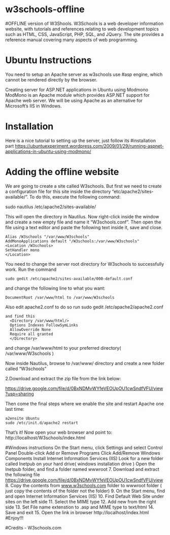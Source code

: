 # w3schools-offline

#OFFLINE version of W3Shools.
W3Schools is a web developer information website, with tutorials and references relating to web development topics such as
HTML, CSS, JavaScript, PHP, SQL, and JQuery. The site provides a reference manual covering many aspects of web programming.

# Ubuntu Instructions

 You need to setup an Apache server as w3schools use #asp engine, which cannot be rendered directly by the browser.

 Creating server for ASP.NET applications in Ubuntu using Modmono
  ModMono is an Apache module which provides ASP.NET support for Apache web server. We will be using Apache as an        alternative for Microsoft’s IIS in Windows.
  
  # Installation
  Here is a nice tutorial to setting up the server, just follow its #installation part          https://ubuntuexperiment.wordpress.com/2009/01/29/running-aspnet-applications-in-ubuntu-using-modmono/

  # Adding the offline website
  We are going to create a site called W3schools. But first we need to create a configuration file for this site inside    the directory “etc/apache2/sites-available/”. To do this, execute the following command:
  
  sudo nautilus /etc/apache2/sites-available/ 
  
  This will open the directory in Nautilus. Now right-click inside the window and create a new empty file and name it “W3schools.conf”. Then open the file using a text editor and paste the following text inside it, save and close.
  
    Alias /W3schools "/var/www/W3schools"
    AddMonoApplications default "/W3schools:/var/www/W3schools"
    <Location /W3schools>
    SetHandler mono
    </Location>
    
  You need to change the server root directory for W3schools to successfully work.
    Run the command 
    
    sudo gedit /etc/apache2/sites-available/000-default.conf
    
  and change the following line to what you want:

    DocumentRoot /var/www/html to /var/www/W3schools
  
  Also edit apache2.conf to do so run 
    sudo gedit /etc/apache2/apache2.conf
    
    and find this
      <Directory /var/www/html/>
      Options Indexes FollowSymLinks
      AllowOverride None
      Require all granted
      </Directory>
      
 and change /var/www/html to your preferred directory( /var/www/W3schools )


  Now inside Nautilus, browse to /var/www/ directory and create a new folder called “W3schools”
  
2.Download and extract the zip file from the link below:

https://drive.google.com/file/d/0BxNDMvWYfeVEOUpOU1cwSndfVFU/view?usp=sharing


Then come the final steps where we enable the site and restart Apache one last time:

    a2ensite Ubuntu
    sudo /etc/init.d/apache2 restart
    
That’s it! Now open your web browser and point to:
http://localhost/W3schools/index.html

#Windows instructions
  On the Start menu, click Settings and select Control Panel
  Double-click Add or Remove Programs
  Click Add/Remove Windows Components
  Install Internet Information Services (IIS)
  Look for a new folder called Inetpub on your hard drive( windows installation drive )
  Open the Inetpub folder, and find a folder named wwwroot
  7. Download and extract the following file
      https://drive.google.com/file/d/0BxNDMvWYfeVEOUpOU1cwSndfVFU/view
  8. Copy the contents from www.w3schools.com folder to wwwroot folder ( just copy the contents of the folder not the folder)
  9. On the Start menu, find and open Internet Information Services (IIS)
  10. Find Default Web Site under sites on the left side
  11. Select the MIME type
  12. Add new from the right side
  13. Set File name extenstion to .asp and MIME type to text/html
  14. Save and exit
  15. Open the link in browser
      http://localhost/index.html
#Enjoy!!!    

#Credits - W3schools.com
